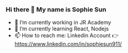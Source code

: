 ### Hi there 👋 My name is Sophie Sun

- 🔭 I’m currently working in JR Academy
- 🌱 I’m currently learning React, Nodejs
- 📫 How to reach me: Linkedin Account 👉 https://www.linkedin.com/in/sophiesun911/


